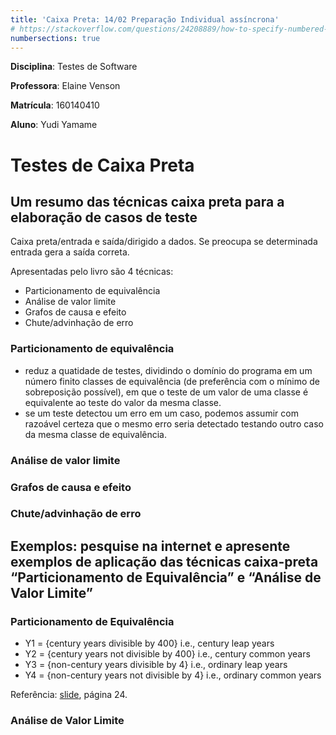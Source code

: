 ```yaml
---
title: 'Caixa Preta: 14/02 Preparação Individual assíncrona'
# https://stackoverflow.com/questions/24208889/how-to-specify-numbered-sections-in-pandocs-front-matter
numbersections: true
---
```


**Disciplina**: Testes de Software

**Professora**: Elaine Venson

**Matrícula**: 160140410

**Aluno**: Yudi Yamame

# Testes de Caixa Preta

<!-- 
Link de entrega
https://aprender3.unb.br/mod/assign/view.php?id=672369 

Capítulo 4 (Test-Case Design) do livro do Mayers (The Art of Software Testing), seções:
Introdução (texto inicial)
Black-Box Testing 

Capítulo 6 (Higher-Order Testing) do livro do Mayers (The Art of Software Testing), seções:
Introdução (texto inicial)
Function Testing

-->


## Um resumo das técnicas caixa preta para a elaboração de casos de teste
<!-- De modo geral, é interessante usar técnicas de teste de
caixa preta e complementar com técnicas de testes caixa branca -->
Caixa preta/entrada e saída/dirigido a dados. Se preocupa se determinada
entrada gera a saída correta.

Apresentadas pelo livro são 4 técnicas:

- Particionamento de equivalência
- Análise de valor limite
- Grafos de causa e efeito
- Chute/advinhação de erro


### Particionamento de equivalência

- reduz a quatidade de testes, dividindo o domínio do programa em um número finito classes de equivalência (de preferência com o
mínimo de sobreposição possível), em que o teste de um valor de uma classe é equivalente ao teste do valor da mesma classe.
- se um teste detectou um erro em um caso, podemos assumir com razoável certeza que o mesmo erro seria detectado 
testando outro caso da mesma classe de equivalência.

### Análise de valor limite

### Grafos de causa e efeito

### Chute/advinhação de erro


## Exemplos: pesquise na internet e apresente exemplos de aplicação das técnicas caixa-preta “Particionamento de Equivalência” e “Análise de Valor Limite”

### Particionamento de Equivalência

- Y1 = {century years divisible by 400} i.e., century leap years
- Y2 = {century years not divisible by 400} i.e., century
common years
- Y3 = {non-century years divisible by 4} i.e., ordinary leap
years
- Y4 = {non-century years not divisible by 4} i.e., ordinary
common years 

Referência: [slide](https://people.eecs.ku.edu/~hossein/Teaching/Fa14/814/Lectures/Jorgensen/06.pdf), página 24.

### Análise de Valor Limite